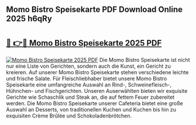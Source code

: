 ## Momo Bistro Speisekarte PDF Download Online 2025 h6qRy

# <h2><a href="http://gc8g08.nevu.top/?p=Momo+Bistro+Speisekarte">🔗 👉🔴 Momo Bistro Speisekarte 2025 PDF</a></h2>

[![Momo Bistro Speisekarte 2025 PDF](https://i.imgur.com/dBaPXMq.png)](http://gc8g08.nevu.top/?p=Momo+Bistro+Speisekarte)
Die Momo Bistro Speisekarte ist nicht nur eine Liste von Gerichten, sondern auch die Kunst, ein Gericht zu kreieren. Auf unserer Momo Bistro Speisekarte stehen verschiedene leichte und frische Salate. Für Fleischliebhaber bietet unsere Momo Bistro Speisekarte eine umfangreiche Auswahl an Rind-, Schweinefleisch-, Hühnchen- und Fischgerichten. Unseren Auserwählten bieten wir exquisite Gerichte wie Schaschlik und Steak an, die auf fettem Feuer zubereitet werden. Die Momo Bistro Speisekarte unserer Cafeteria bietet eine große Auswahl an Desserts, von traditionellen Kuchen und Kuchen bis hin zu exquisiten Crème Brûlée und Schokoladenbrötchen.
